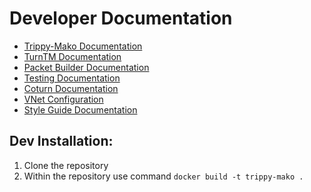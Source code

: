 # Developer Documentation

- [Trippy-Mako Documentation](trippyMakoDoc.md)
- [TurnTM Documentation](turnTMDoc.md)
- [Packet Builder Documentation](packetBuilderDoc.md)
- [Testing Documentation](trippyTests.md)
- [Coturn Documentation](coturn-testing.md)
- [VNet Configuration](vnetConfig.md)
- [Style Guide Documentation](Trippy-Mako-StyleGuide.md)

## Dev Installation:

1. Clone the repository
2. Within the repository use command `docker build -t trippy-mako .`